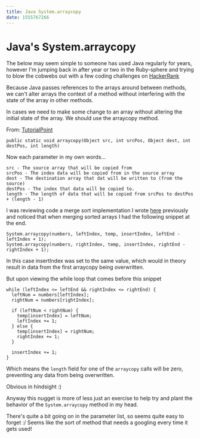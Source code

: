 ```yaml
---
title: Java System.arraycopy
date: 1555767266
---
```


# Java's System.arraycopy

The below may seem simple to someone has used Java regularly for years, however I'm jumping back in after year or two in the Ruby-sphere and trying to blow the cobwebs out with a few coding challenges on [HackerRank](https://www.hackerrank.com/)

Because Java passes references to the arrays around between methods, we can't alter arrays the context of a method without interfering with the state of the array in other methods.

In cases we need to make some change to an array without altering the initial state of the array. We should use the arraycopy method.

From: [TutorialPoint](https://www.tutorialspoint.com/java/lang/system_arraycopy.htm)

```
public static void arraycopy(Object src, int srcPos, Object dest, int destPos, int length)
```

Now each parameter in my own words...

```
src - The source array that will be copied from
srcPos - The index data will be copied from in the source array
dest - The destination array that dat will be written to (from the source)
destPos - The index that data will be copied to.
length - The length of data that will be copied from srcPos to destPos + (length - 1)
```

I was reviewing code a merge sort implementation I wrote [here](https://gist.github.com/dekaikiwi/35112679b5ccd4209bd3c75c9b5de88b) previously and noticed that when merging sorted arrays I had the following snippet at the end.

```
System.arraycopy(numbers, leftIndex, temp, insertIndex, leftEnd - leftIndex + 1);
System.arraycopy(numbers, rightIndex, temp, insertIndex, rightEnd - rightIndex + 1);
```

In this case insertIndex was set to the same value, which would in theory result in data from the first arraycopy being overwritten.

But upon viewing the while loop that comes before this snippet

```
while (leftIndex <= leftEnd && rightIndex <= rightEnd) {
  leftNum = numbers[leftIndex];
  rightNum = numbers[rightIndex];

  if (leftNum < rightNum) {
    temp[insertIndex] = leftNum;
    leftIndex += 1;
  } else {
    temp[insertIndex] = rightNum;
    rightIndex += 1;
  }

  insertIndex += 1;
}
```

Which means the `length` field for one of the `arraycopy` calls will be zero, preventing any data from being overwritten.

Obvious in hindsight :)

Anyway this nugget is more of less just an exercise to help try and plant the behavior of the `System.arraycopy` method in my head.

There's quite a bit going on in the parameter list, so seems quite easy to forget :/ Seems like the sort of method that needs a googling every time it gets used!
